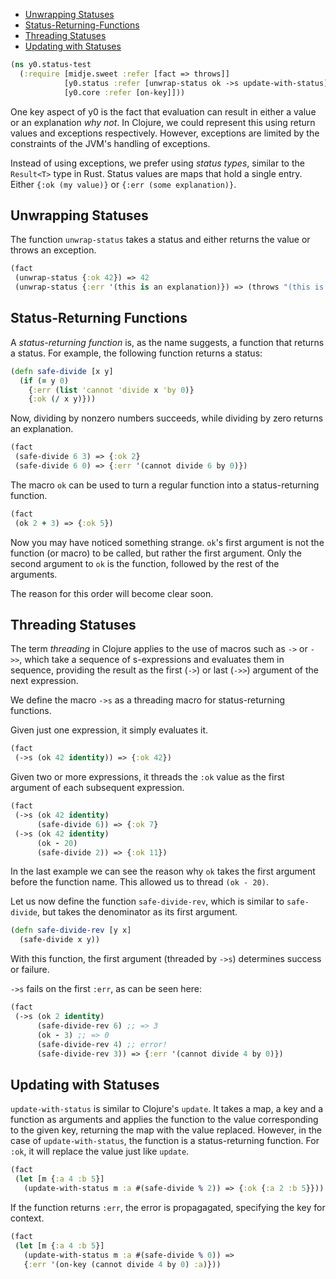   * [Unwrapping Statuses](#unwrapping-statuses)
  * [Status-Returning-Functions](#status-returning-functions)
  * [Threading Statuses](#threading-statuses)
  * [Updating with Statuses](#updating-with-statuses)
```clojure
(ns y0.status-test
  (:require [midje.sweet :refer [fact => throws]]
            [y0.status :refer [unwrap-status ok ->s update-with-status]]
            [y0.core :refer [on-key]]))

```
One key aspect of y0 is the fact that evaluation can result in either a value or an explanation _why not_.
In Clojure, we could represent this using return values and exceptions respectively. However, exceptions
are limited by the constraints of the JVM's handling of exceptions.

Instead of using exceptions, we prefer using _status types_, similar to the `Result<T>` type in Rust.
Status values are maps that hold a single entry. Either `{:ok (my value)}` or `{:err (some explanation)}`.

## Unwrapping Statuses

The function `unwrap-status` takes a status and either returns the value or throws an exception.
```clojure
(fact
 (unwrap-status {:ok 42}) => 42
 (unwrap-status {:err '(this is an explanation)}) => (throws "(this is an explanation)"))

```
## Status-Returning Functions

A _status-returning function_ is, as the name suggests, a function that returns a status.
For example, the following function returns a status:
```clojure
(defn safe-divide [x y]
  (if (= y 0)
    {:err (list 'cannot 'divide x 'by 0)}
    {:ok (/ x y)}))

```
Now, dividing by nonzero numbers succeeds, while dividing by zero returns an explanation.
```clojure
(fact
 (safe-divide 6 3) => {:ok 2}
 (safe-divide 6 0) => {:err '(cannot divide 6 by 0)})

```
The macro `ok` can be used to turn a regular function into a status-returning function.
```clojure
(fact
 (ok 2 + 3) => {:ok 5})

```
Now you may have noticed something strange. `ok`'s first argument is not the function (or macro) to be
called, but rather the first argument. Only the second argument to `ok` is the function, followed by the
rest of the arguments.

The reason for this order will become clear soon.

## Threading Statuses

The term _threading_ in Clojure applies to the use of macros such as `->` or `->>`, which take a sequence
of s-expressions and evaluates them in sequence, providing the result as the first (`->`) or last (`->>`)
argument of the next expression.

We define the macro `->s` as a threading macro for status-returning functions.

Given just one expression, it simply evaluates it.
```clojure
(fact
 (->s (ok 42 identity)) => {:ok 42})

```
Given two or more expressions, it threads the `:ok` value as the first argument of each subsequent expression.
```clojure
(fact
 (->s (ok 42 identity)
      (safe-divide 6)) => {:ok 7}
 (->s (ok 42 identity)
      (ok - 20)
      (safe-divide 2)) => {:ok 11})

```
In the last example we can see the reason why `ok` takes the first argument before the function name. This 
allowed us to thread `(ok - 20)`.

Let us now define the function `safe-divide-rev`, which is similar to `safe-divide`, but takes the denominator
as its first argument.
```clojure
(defn safe-divide-rev [y x]
  (safe-divide x y))

```
With this function, the first argument (threaded by `->s`) determines success or failure.

`->s` fails on the first `:err`, as can be seen here:
```clojure
(fact
 (->s (ok 2 identity)
      (safe-divide-rev 6) ;; => 3
      (ok - 3) ;; => 0
      (safe-divide-rev 4) ;; error!
      (safe-divide-rev 3)) => {:err '(cannot divide 4 by 0)})

```
## Updating with Statuses

`update-with-status` is similar to Clojure's `update`. It takes a map, a key and a function
as arguments and applies the function to the value corresponding to the given key, returning
the map with the value replaced. However, in the case of `update-with-status`, the function
is a status-returning function. For `:ok`, it will replace the value just like `update`.
```clojure
(fact
 (let [m {:a 4 :b 5}]
   (update-with-status m :a #(safe-divide % 2)) => {:ok {:a 2 :b 5}}))

```
If the function returns `:err`, the error is propagagated, specifying the key for context.
```clojure
(fact
 (let [m {:a 4 :b 5}]
   (update-with-status m :a #(safe-divide % 0)) => 
   {:err '(on-key (cannot divide 4 by 0) :a)}))
```

